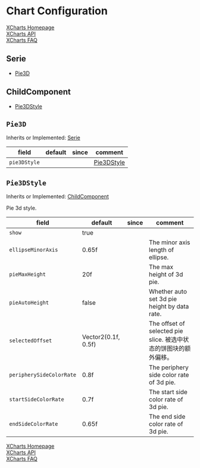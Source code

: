 # Chart Configuration

[XCharts Homepage](https://github.com/XCharts-Team/XCharts)</br>
[XCharts API](XChartsAPI-EN.md)</br>
[XCharts FAQ](XChartsFAQ-EN.md)

## Serie

- [Pie3D](#Pie3D)

## ChildComponent

- [Pie3DStyle](#Pie3DStyle)

## `Pie3D`

Inherits or Implemented: [Serie](#Serie)

|field|default|since|comment|
|--|--|--|--|
|`pie3DStyle`||| [Pie3DStyle](#Pie3DStyle)|

## `Pie3DStyle`

Inherits or Implemented: [ChildComponent](#ChildComponent)

Pie 3d style.

|field|default|since|comment|
|--|--|--|--|
|`show`|true||
|`ellipseMinorAxis`|0.65f||The minor axis length of ellipse.
|`pieMaxHeight`|20f||The max height of 3d pie.
|`pieAutoHeight`|false||Whether auto set 3d pie height by data rate.
|`selectedOffset`|Vector2(0.1f, 0.5f)||The offset of selected pie slice. 被选中状态的饼图块的额外偏移。
|`peripherySideColorRate`|0.8f||The periphery side color rate of 3d pie.
|`startSideColorRate`|0.7f||The start side color rate of 3d pie.
|`endSideColorRate`|0.65f||The end side color rate of 3d pie.

[XCharts Homepage](https://github.com/XCharts-Team/XCharts)</br>
[XCharts API](XChartsAPI-EN.md)</br>
[XCharts FAQ](XChartsFAQ-EN.md)
